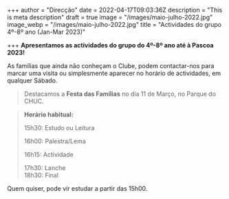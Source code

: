 +++
author = "Direcção"
date = 2022-04-17T09:03:36Z
description = "This is meta description"
draft = true
image = "/images/maio-julho-2022.jpg"
image_webp = "/images/maio-julho-2022.jpg"
title = "Actividades do grupo 4º-8º ano (Jan-Mar 2023)"

+++
**Apresentamos as actividades do grupo do 4º-8º ano até à Pascoa 2023!**

As famílias que ainda não conheçam o Clube, podem contactar-nos para marcar uma visita ou simplesmente aparecer no horário de actividades, em qualquer Sábado.

> Destacamos a **Festa das Famílias** no dia 11 de Março, no Parque do CHUC.

> **Horário habitual:**
>
> 15h30: Estudo ou Leitura
>
> 16h00: Palestra/Lema
>
> 16h15: Actividade
>
> 17h30: Lanche  
> 18h30: Final

Quem quiser, pode vir estudar a partir das 15h00.